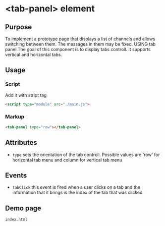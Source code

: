 ﻿# &lt;tab-panel&gt; element

## Purpose
To implement a prototype page that displays a list of channels and allows switching between them. The messages in them may be fixed.
USING tab panel
The goal of this component is to display tabs controll. It supports vertical and horizontal tabs.
## Usage

### Script

Add it with stript tag

```html
<script type="module" src="./main.js">
```

### Markup

```html
<tab-panel type="row"></tab-panel>
```

## Attributes

- `type` sets the orientation of the tab controll. Possible values are 'row' for horizontal tab menu and column for vertical tab menu

## Events
- `tabClick` this event is fired when a user clicks on a tab and the information that it brings is the index of the tab that was clicked

## Demo page

```
index.html
```

